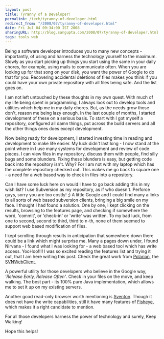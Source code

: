 ```yaml
---
layout: post
title: Tyranny of a Developer!
permalink: /tech/tyranny-of-developer.html
redirect_from: "/2008/07/tyranny-of-developer.html"
date: Fri Jul 04 09:34:00 IST 2008
sharingURL: http://blog.sangupta.com/2008/07/tyranny-of-developer.html
tags: tools web
---
```


Being a software developer introduces you to many new concepts - importantly, of using 
and harness the technology yourself to the maximum. Slowly as you start picking up things 
you start using the same in your daily chores, for example, using mails to communicate 
often. When you are looking up for that song on your disk, you want the power of Google 
to do that for you. Recovering accidental deletions of files makes you think if you could 
have your own private repository with all files being safe. And the list goes on.

<!-- break here -->

I am not left untouched by these thoughts in my own quest. With much of my life being spent 
in programming, I always look out to develop tools and utilities which help me in my 
daily chores. But, as the needs grow those don't, reason me being lazy enough. In the last 
couple of months, I started development of these on a serious basis. To start with I got 
myself a repository, configured all damn things, put across the build servers and all the 
other things ones does except development.

Now being ready for development, I started investing time in reading and development to make 
life easier. My luck didn't last long - I now stand at the point where in I use many systems 
for development and review of code pieces. I can view files in my repository, discuss them 
with people, find silly bugs and some blunders. Fixing these blunders is easy, but getting 
code back into the repository isn't. Why? For I am not with my laptop which has the complete 
repository checked out. This makes me go back to square one - a need for a web based way 
to check in files into a repository.

Can I have some luck here on would I have to go back adding this in my wish list? I use 
Subversion as my repository, as if who doesn't. Perforce guys, sorry you are too costly! ;) 
A little Google and I could find many a links to all sorts of web based subversion clients, 
bringing a big smile on my face. I thought I had found a solution. One by one, I kept 
clicking on the results, browsing to the features page, and checking if somewhere the 
word, 'commit', or 'check-in' or 'write' was written. To my bad luck, from one to second, 
second to third, third to n-th, none of them seemed to support web based modification 
of files.

I kept scrolling through results in anticipation that somewhere down there could be a link 
which might surprise me. Many a pages down under, I found Nirvana - I found what I was 
looking for - a web based tool which has write access. YooHoo!!!! I was so excited reading 
the features list and trying it out, that I am here writing this post. Check the great 
work from <a href="http://www.polarion.org">Polarion</a>, the 
<a href="http://www.polarion.org/index.php?page=overview&amp;project=svnwebclient">SVNWebClient</a>. 

A powerful utility for those developers who believe in the Google way, 
<span style="font-style:italic;">'Release Early, Release Often'</span>. Check in your files 
on the move, and keep walking. The best part - its 100% pure Java implementation, which 
allows me to set it up on my existing servers.

Another good read-only browser worth mentioning is <a href="http://www.sventon.org">Sventon</a>. Though 
it does not have the write capabilities, still it have many features of 
<a href="www.atlassian.com/software/fisheye/">Fisheye</a>, which makes it a right candidate to mention.

For all those developers harness the power of technology and surely, Keep Walking!

Hope this helps!
